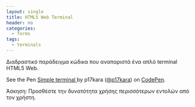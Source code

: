 ```yaml
---
layout: single
title: HTML5 Web Terminal
header: no
categories:
  - forms
tags:
  - terminals
---
```


Διαδραστικό παράδειγμα κώδικα που αναπαριστά ένα απλό terminal HTML5 Web.

<p data-height="350" data-theme-id="17517" data-slug-hash="OyJzZq" data-default-tab="result" data-user="p17kara" class='codepen'>
  See the Pen <a href='https://codepen.io/p17kara/pen/WNQByBE'> 
  Simple terminal </a> by p17kara (<a href="https://codepen.io/p17kara">@p17kara</a>)
  on <a href='http://codepen.io'>CodePen</a>.</span>
</p>
<script async src="//assets.codepen.io/assets/embed/ei.js"></script>

Άσκηση: Προσθέστε την δυνατότητα χρήσης περισσότερων εντολών από τον χρήστη.

